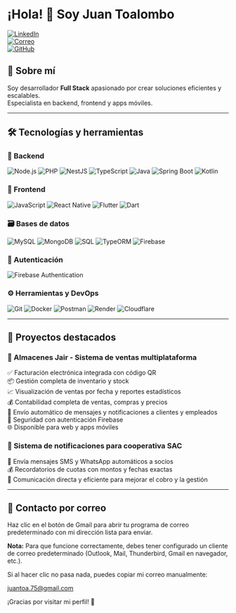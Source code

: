 # ¡Hola! 👋 Soy Juan Toalombo

[![LinkedIn](https://img.shields.io/badge/-LinkedIn-0A66C2?style=flat&logo=linkedin&logoColor=white&link=https://linkedin.com/in/juan-toalombo-665351343)](https://linkedin.com/in/juan-toalombo-665351343)  
[![Correo](https://img.shields.io/badge/-Gmail-D14836?style=flat&logo=gmail&logoColor=white&link=mailto:juantoa.75@gmail.com)](mailto:juantoa.75@gmail.com)  
[![GitHub](https://img.shields.io/badge/-GitHub-181717?style=flat&logo=github&logoColor=white&link=https://github.com/JuanFull1)](https://github.com/JuanFull1)

## 🚀 Sobre mí  
Soy desarrollador **Full Stack** apasionado por crear soluciones eficientes y escalables.  
Especialista en backend, frontend y apps móviles.

---

## 🛠️ Tecnologías y herramientas

### 🔧 Backend  
![Node.js](https://img.shields.io/badge/Node.js-339933?style=flat&logo=node.js&logoColor=white) ![PHP](https://img.shields.io/badge/PHP-777BB4?style=flat&logo=php&logoColor=white) ![NestJS](https://img.shields.io/badge/NestJS-E0234E?style=flat&logo=nestjs&logoColor=white) ![TypeScript](https://img.shields.io/badge/TypeScript-3178C6?style=flat&logo=typescript&logoColor=white) ![Java](https://img.shields.io/badge/Java-007396?style=flat&logo=java&logoColor=white) ![Spring Boot](https://img.shields.io/badge/Spring_Boot-6DB33F?style=flat&logo=springboot&logoColor=white) ![Kotlin](https://img.shields.io/badge/Kotlin-0095D5?style=flat&logo=kotlin&logoColor=white)

### 🎨 Frontend  
![JavaScript](https://img.shields.io/badge/JavaScript-F7DF1E?style=flat&logo=javascript&logoColor=black) ![React Native](https://img.shields.io/badge/React_Native-20232A?style=flat&logo=react&logoColor=61DAFB) ![Flutter](https://img.shields.io/badge/Flutter-02569B?style=flat&logo=flutter&logoColor=white) ![Dart](https://img.shields.io/badge/Dart-0175C2?style=flat&logo=dart&logoColor=white)

### 🗃️ Bases de datos  
![MySQL](https://img.shields.io/badge/MySQL-4479A1?style=flat&logo=mysql&logoColor=white) ![MongoDB](https://img.shields.io/badge/MongoDB-47A248?style=flat&logo=mongodb&logoColor=white) ![SQL](https://img.shields.io/badge/SQL-003B57?style=flat&logo=mysql&logoColor=white) ![TypeORM](https://img.shields.io/badge/TypeORM-3178C6?style=flat&logo=typescript&logoColor=white) ![Firebase](https://img.shields.io/badge/Firebase-FFCA28?style=flat&logo=firebase&logoColor=black)

### 🔐 Autenticación  
![Firebase Authentication](https://img.shields.io/badge/Firebase_Auth-FFCA28?style=flat&logo=firebase&logoColor=black)

### ⚙️ Herramientas y DevOps  
![Git](https://img.shields.io/badge/Git-F05032?style=flat&logo=git&logoColor=white) ![Docker](https://img.shields.io/badge/Docker-2496ED?style=flat&logo=docker&logoColor=white) ![Postman](https://img.shields.io/badge/Postman-FF6C37?style=flat&logo=postman&logoColor=white) ![Render](https://img.shields.io/badge/Render-0A0A0A?style=flat&logo=render&logoColor=white) ![Cloudflare](https://img.shields.io/badge/Cloudflare-F38020?style=flat&logo=cloudflare&logoColor=white)

---

## 💼 Proyectos destacados

### 🏪 Almacenes Jair - Sistema de ventas multiplataforma  
✅ Facturación electrónica integrada con código QR  
📦 Gestión completa de inventario y stock  
📈 Visualización de ventas por fecha y reportes estadísticos  
💰 Contabilidad completa de ventas, compras y precios  
📲 Envío automático de mensajes y notificaciones a clientes y empleados  
🔐 Seguridad con autenticación Firebase  
🌐 Disponible para web y apps móviles

### 📢 Sistema de notificaciones para cooperativa SAC  
📅 Envía mensajes SMS y WhatsApp automáticos a socios  
💰 Recordatorios de cuotas con montos y fechas exactas  
📱 Comunicación directa y eficiente para mejorar el cobro y la gestión  

---

## 📧 Contacto por correo

Haz clic en el botón de Gmail para abrir tu programa de correo predeterminado con mi dirección lista para enviar.

**Nota:** Para que funcione correctamente, debes tener configurado un cliente de correo predeterminado (Outlook, Mail, Thunderbird, Gmail en navegador, etc.).  

Si al hacer clic no pasa nada, puedes copiar mi correo manualmente:  

juantoa.75@gmail.com


¡Gracias por visitar mi perfil! 🚀
